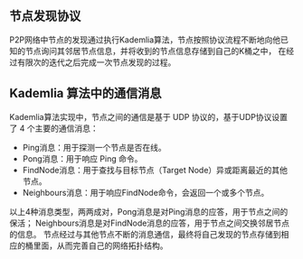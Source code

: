 ## 节点发现协议
P2P网络中节点的发现通过执行Kademlia算法，节点按照协议流程不断地向他已知的节点询问其邻居节点信息，并将收到的节点信息存储到自己的K桶之中，
在经过有限次的迭代之后完成一次节点发现的过程。

## Kademlia 算法中的通信消息
Kademlia算法实现中，节点之间的通信是基于 UDP 协议的，基于UDP协议设置了 4 个主要的通信消息：
- Ping消息：用于探测一个节点是否在线。
- Pong消息：用于响应 Ping 命令。
- FindNode消息：用于查找与目标节点（Target Node）异或距离最近的其他节点。
- Neighbours消息：用于响应FindNode命令，会返回一个或多个节点。

以上4种消息类型，两两成对，Pong消息是对Ping消息的应答，用于节点之间的保活；
Neighbours消息是对FindNode消息的应答，用于节点之间交换邻居节点的信息。
节点经过与其他节点不断的消息通信，最终将自己发现的节点存储到相应的桶里面，从而完善自己的网络拓扑结构。